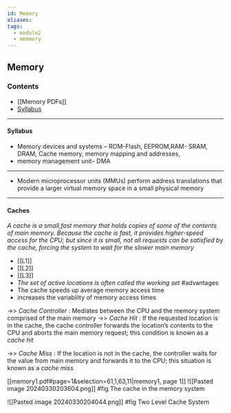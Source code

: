 ```yaml
---
id: Memory
aliases: 
tags:
  - module2
  - memmory
---
```

## Memory
### Contents
- [[Memory PDFs]]
- [Syllabus](#syllabus)
---

#### Syllabus 
- Memory devices and systems – ROM-Flash, EEPROM,RAM- SRAM, DRAM, Cache memory, memory mapping and addresses,
- memory management unit– DMA
---

- Modern microprocessor units (MMUs) perform address translations that provide a larger virtual memory space in a small physical memory

---
#### Caches
*A cache is a small,fast memory that holds copies of some of the contents of main memory. Because the cache is fast, it provides higher-speed access for the CPU; but since it is small, not all requests can be satisfied by the cache, forcing the system to wait for the slower main memory*
- [[L1]]
- [[L2]]
- [[L3]]
- *The set of active locations is often called the working set*
#advantages
-  The cache speeds up average memory access time
-  increases the variability of memory access times


->> *Cache Controller* : Mediates between the CPU and the memory system comprised of the main memory
->> *Cache Hit* : If the requested location is in the cache, the cache controller forwards the location’s contents to the CPU and aborts the main memory request; this condition is known as a *cache hit*

->> *Cache Miss* : If the location is not in the cache, the controller waits for the value from main memory and forwards it to the CPU; this situation is known as a *cache miss*


[[memory1.pdf#page=1&selection=61,1,63,11|memory1, page 1]]
![[Pasted image 20240330203604.png]]
#fig The cache in the memory system



![[Pasted image 20240330204044.png]]
#fig Two Level Cache System

